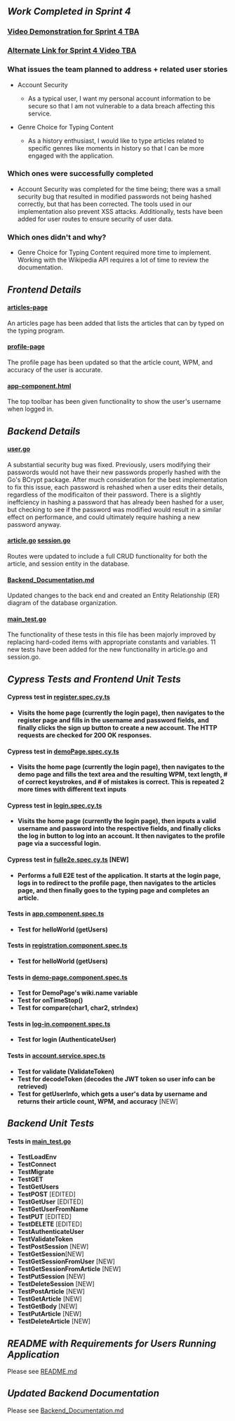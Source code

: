 <!-- WORK TO COMPLETE:
Entire Team
    Make progress on issues uncompleted in Sprint 3, or new issues discovered during Sprint 3.
    Write test for new functionality implemented. 
     front-page readme that details requirements for running and using your application.
SUBMISSIONS:
    Submission Format: GitHub & Video Links (Use comments on submission page for multiple links)
    Narrated video presentation. Split the presentation such that each member of your team narrates a portion. Presentation should include:
    Demonstrate new functionality implemented.
    Show results of all unit tests (including those from Sprint 3).
    Finally, give an overview of your completed project as if you were pitching it to someone who has never seen it:
    Demonstrate all front-end functionality
    Detailed explanation of backend API
Sprint4.md
    Detail work you've completed in Sprint 4
    List frontend unit and Cypress tests
    List backend unit tests
    Show updated documentation for your backend API 

We will be checking individual commits. If you do not commit code, you will not receive any credit for this sprint. If you're having trouble contributing, speak with your TA sooner rather than later.
Rather than just checking whether or not you have contributed all, for this sprint we will also be comparing outputs with the rest of your team. A contribution ratio of 2:1 as compared with the top performing teammate is fine, but when we start seeing differences approaching 5:1, 10:1, etc, points will be docked. -->

## _Work Completed in Sprint 4_ ##

### [Video Demonstration for Sprint 4 TBA](https://youtu.be/XhNUXZZ_6Bk) ###
### [Alternate Link for Sprint 4 Video TBA](https://clipchamp.com/watch/FMN3fO4qFXd)


### What issues the team planned to address + related user stories
* Account Security
    * As a typical user, I want my personal account information to be secure so that I am not vulnerable to a data breach affecting this service.

* Genre Choice for Typing Content
    * As a history enthusiast, I would like to type articles related to specific genres like moments in history so that I can be more engaged with the application.
### Which ones were successfully completed
* Account Security was completed for the time being; there was a small security bug that resulted in modified passwords not being hashed correctly, but that has been corrected. The tools used in our implementation also prevent XSS attacks. Additionally, tests have been added for user routes to ensure security of user data.

### Which ones didn't and why?
* Genre Choice for Typing Content required more time to implement. Working with the Wikipedia API requires a lot of time to review the documentation. 
## _Frontend Details_ ##

#### [articles-page](https://github.com/WasabiTech-777/SWE-2023-Spring/blob/45eac36e5ac1ac549c8b33c09b5af34091ebdc37/src/app/articles-page/articles-page.component.html)
An articles page has been added that lists the articles that can by typed on the typing program.
#### [profile-page](https://github.com/WasabiTech-777/SWE-2023-Spring/blob/45eac36e5ac1ac549c8b33c09b5af34091ebdc37/src/app/profile-page/profile-page.component.html)
The profile page has been updated so that the article count, WPM, and accuracy of the user is accurate.
#### [app-component.html](https://github.com/WasabiTech-777/SWE-2023-Spring/blob/45eac36e5ac1ac549c8b33c09b5af34091ebdc37/src/app/app.component.html)
The top toolbar has been given functionality to show the user's username when logged in.

## _Backend Details_ ##

#### [user.go](https://github.com/WasabiTech-777/SWE-2023-Spring/blob/174bdd6c8f57efa12affba46334eadbfffbdb2a9/src/server/routes/user.go) ####
A substantial security bug was fixed. Previously, users modifying their passwords would not have their new passwords properly hashed with the Go's BCrypt package. After much consideration for the best implementation to fix this issue, each password is rehashed when a user edits their details, regardless of the modificaiton of their password. There is a slightly ineffciency in hashing a password that has already been hashed for a user, but checking to see if the password was modified would result in a similar effect on performance, and could ultimately require hashing a new password anyway.  

#### [article.go](https://github.com/WasabiTech-777/SWE-2023-Spring/blob/main/src/server/routes/article.go) [session.go](https://github.com/WasabiTech-777/SWE-2023-Spring/blob/main/src/server/routes/session.go) ####
Routes were updated to include a full CRUD functionality for both the article, and session entity in the database. 

#### [Backend_Documentation.md](https://github.com/WasabiTech-777/SWE-2023-Spring/blob/main/Backend_Documentation.md) ####
Updated changes to the back end and created an Entity Relationship (ER) diagram of the database organization.

#### [main_test.go](https://github.com/WasabiTech-777/SWE-2023-Spring/blob/174bdd6c8f57efa12affba46334eadbfffbdb2a9/src/server/main_test.go) ####
The functionality of these tests in this file has been majorly improved by replacing hard-coded items with appropriate constants and variables.
11 new tests have been added for the new functionality in article.go and session.go. 

## _Cypress Tests and Frontend Unit Tests_
#### Cypress test in [register.spec.cy.ts](https://github.com/WasabiTech-777/SWE-2023-Spring/blob/d28ae8915ec5ed7c40697cf1399cac0636e6f18d/cypress/e2e/register.spec.cy.ts)
* **Visits the home page (currently the login page), then navigates to the register page and fills in the username and password fields, and finally clicks the sign up button to create a new account. The HTTP requests are checked for 200 OK responses.**
#### Cypress test in [demoPage.spec.cy.ts](https://github.com/WasabiTech-777/SWE-2023-Spring/blob/d28ae8915ec5ed7c40697cf1399cac0636e6f18d/cypress/e2e/demoPage.spec.cy.ts)
* **Visits the home page (currently the login page), then navigates to the demo page and fills the text area and the resulting WPM, text length, # of correct keystrokes, and # of mistakes is correct. This is repeated 2 more times with different text inputs**
#### Cypress test in [login.spec.cy.ts](https://github.com/WasabiTech-777/SWE-2023-Spring/blob/456cdb1aa202ff37cd4707f5fbe604fa4c537fa0/cypress/e2e/login.spec.cy.ts)
* **Visits the home page (currently the login page), then inputs a valid username and password into the respective fields, and finally clicks the log in button to log into an account. It then navigates to the profile page via a successful login.**
#### Cypress test in [fulle2e.spec.cy.ts](https://github.com/WasabiTech-777/SWE-2023-Spring/blob/73cead4cbf45e9cad476f1fce75bd4a5e72d2ea7/cypress/e2e/fulle2e.spec.cy.ts) [NEW]
* **Performs a full E2E test of the application. It starts at the login page, logs in to redirect to the profile page, then navigates to the articles page, and then finally goes to the typing page and completes an article.**

#### Tests in [app.component.spec.ts](https://github.com/WasabiTech-777/SWE-2023-Spring/blob/5159d7ebe84904dd363ec3932b869f453e1244c5/src/app/app.component.spec.ts)
* **Test for helloWorld (getUsers)**
#### Tests in [registration.component.spec.ts](https://github.com/WasabiTech-777/SWE-2023-Spring/blob/5159d7ebe84904dd363ec3932b869f453e1244c5/src/app/registration/registration.component.spec.ts)
* **Test for helloWorld (getUsers)**
#### Tests in [demo-page.component.spec.ts](https://github.com/WasabiTech-777/SWE-2023-Spring/blob/5159d7ebe84904dd363ec3932b869f453e1244c5/src/app/demo-page/demo-page.component.spec.ts)
* **Test for DemoPage's wiki.name variable**
* **Test for onTimeStop()**
* **Test for compare(char1, char2, strIndex)**
#### Tests in [log-in.component.spec.ts](https://github.com/WasabiTech-777/SWE-2023-Spring/blob/5159d7ebe84904dd363ec3932b869f453e1244c5/src/app/log-in/log-in.component.spec.ts)
* **Test for login (AuthenticateUser)** 
#### Tests in [account.service.spec.ts](https://github.com/WasabiTech-777/SWE-2023-Spring/blob/5159d7ebe84904dd363ec3932b869f453e1244c5/src/app/account.service.spec.ts)
* **Test for validate (ValidateToken)**
* **Test for decodeToken (decodes the JWT token so user info can be retrieved)**
* **Test for getUserInfo, which gets a user's data by username and returns their article count, WPM, and accuracy** [NEW]
## _Backend Unit Tests_ ##

#### Tests in [main_test.go](https://github.com/WasabiTech-777/SWE-2023-Spring/blob/174bdd6c8f57efa12affba46334eadbfffbdb2a9/src/server/main_test.go)
* **TestLoadEnv**
* **TestConnect**
* **TestMigrate**
* **TestGET**
* **TestGetUsers**  
* **TestPOST**  [EDITED]
* **TestGetUser**   [EDITED]
* **TestGetUserFromName** 
* **TestPUT** [EDITED]
* **TestDELETE** [EDITED]
* **TestAuthenticateUser** 
* **TestValidateToken**
* **TestPostSession** [NEW]
* **TestGetSession**[NEW]
* **TestGetSessionFromUser** [NEW]
* **TestGetSessionFromArticle** [NEW]
* **TestPutSession** [NEW]
* **TestDeleteSession** [NEW]
* **TestPostArticle** [NEW]
* **TestGetArticle** [NEW]
* **TestGetBody** [NEW]
* **TestPutArticle** [NEW]
* **TestDeleteArticle** [NEW]

## _README with Requirements for Users Running Application_ ##
Please see [README.md](https://github.com/WasabiTech-777/SWE-2023-Spring/blob/d56f4462b4638e93bbfdde70142798d7d0f2109d/README.md)

## _Updated Backend Documentation_ ##
Please see [Backend_Documentation.md](https://github.com/WasabiTech-777/SWE-2023-Spring/blob/d56f4462b4638e93bbfdde70142798d7d0f2109d/Backend_Documentation.md)

